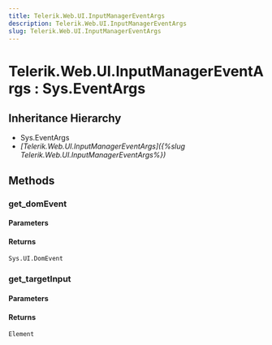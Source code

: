 ```yaml
---
title: Telerik.Web.UI.InputManagerEventArgs
description: Telerik.Web.UI.InputManagerEventArgs
slug: Telerik.Web.UI.InputManagerEventArgs
---
```


# Telerik.Web.UI.InputManagerEventArgs : Sys.EventArgs 

## Inheritance Hierarchy

* Sys.EventArgs
* *[Telerik.Web.UI.InputManagerEventArgs]({%slug Telerik.Web.UI.InputManagerEventArgs%})*


## Methods

###  get_domEvent

#### Parameters

#### Returns

`Sys.UI.DomEvent` 

### get_targetInput

#### Parameters

#### Returns

`Element` 




